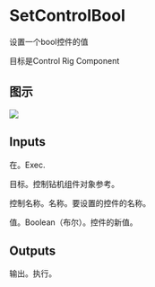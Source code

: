 # SetControlBool

设置一个bool控件的值

目标是Control Rig Component

## 图示

![]($-20221218-18320320.png)

## Inputs

在。Exec.

目标。控制钻机组件对象参考。

控制名称。名称。要设置的控件的名称。

值。Boolean（布尔）。控件的新值。 

## Outputs

输出。执行。
